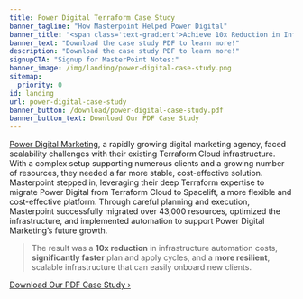 ```yaml
---
title: Power Digital Terraform Case Study
banner_tagline: "How Masterpoint Helped Power Digital"
banner_title: "<span class='text-gradient'>Achieve 10x Reduction in Infrastructure Automation Costs</span>"
banner_text: "Download the case study PDF to learn more!"
description: "Download the case study PDF to learn more!"
signupCTA: "Signup for MasterPoint Notes:"
banner_image: /img/landing/power-digital-case-study.png
sitemap:
  priority: 0
id: landing
url: power-digital-case-study
banner_button: /download/power-digital-case-study.pdf
banner_button_text: Download Our PDF Case Study
---
```


[Power Digital Marketing](https://powerdigital.com), a rapidly growing digital marketing agency, faced scalability challenges with their existing Terraform Cloud infrastructure. With a complex setup supporting numerous clients and a growing number of resources, they needed a far more stable, cost-effective solution. Masterpoint stepped in, leveraging their deep Terraform expertise to migrate Power Digital from Terraform Cloud to Spacelift, a more flexible and cost-effective platform. Through careful planning and execution, Masterpoint successfully migrated over 43,000 resources, optimized the infrastructure, and implemented automation to support Power Digital Marketing’s future growth.

> The result was a **10x reduction** in infrastructure automation costs, **significantly faster** plan and apply cycles, and a **more resilient**, scalable infrastructure that can easily onboard new clients.

<a href="/download/power-digital-case-study.pdf" class="button">Download Our PDF Case Study &rsaquo;</a>
